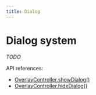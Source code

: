```yaml
---
title: Dialog
---
```


# Dialog system

*TODO*

API references:
  - [OverlayController.showDialog()](/docs/api/workspace/classes/OverlayController#showdialog)
  - [OverlayController.hideDialog()](/docs/api/workspace/classes/OverlayController#hideDialog)
